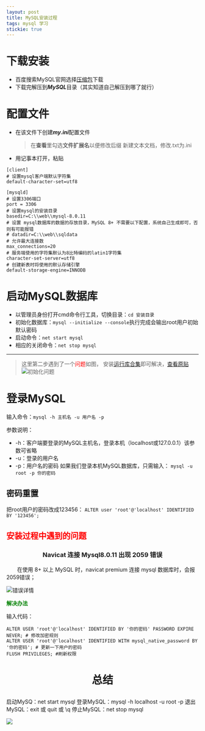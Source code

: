 ```yaml
---
layout: post
title: MySQL安装过程
tags: mysql 学习
stickie: true
---
```




# 下载安装

* 百度搜索MySQL官网选择[压缩包](https://dev.mysql.com/downloads/mysql/)下载
* 下载完解压到***MySQL***目录（其实知道自己解压到哪了就行）


# 配置文件
* 在该文件下创建***my.ini***配置文件

    > 在**查看**里勾选**文件扩展名**以便修改后缀
    > 新建文本文档，修改.txt为.ini

*  用记事本打开，粘贴


```
[client]
# 设置mysql客户端默认字符集
default-character-set=utf8
 
[mysqld]
# 设置3306端口
port = 3306
# 设置mysql的安装目录
basedir=C:\\web\\mysql-8.0.11
# 设置 mysql数据库的数据的存放目录，MySQL 8+ 不需要以下配置，系统自己生成即可，否则有可能报错
# datadir=C:\\web\\sqldata
# 允许最大连接数
max_connections=20
# 服务端使用的字符集默认为8比特编码的latin1字符集
character-set-server=utf8
# 创建新表时将使用的默认存储引擎
default-storage-engine=INNODB
```


# 启动MySQL数据库
   - 以管理员身份打开cmd命令行工具，切换目录：`cd 安装目录`
   - 初始化数据库：`mysql --initialize --console`执行完成会输出root用户初始默认密码
   - 启动命令：`net start mysql`  
   - 相应的关闭命令：`net stop mysql`
***
> 这里第二步遇到了一个<font color="red">问题</font>如图， 安装[运行库合集](https://www.lanzous.com/ia0h61e)即可解决，[查看原贴](https://blog.csdn.net/qq_42365534/article/details/102847013)
![初始化问题](https://cdn.jsdelivr.net/gh/alibuaiwukong/imgdate/2019103122095921.png)
     

# 登录MySQL
输入命令：`mysql -h 主机名 -u 用户名 -p`

参数说明：
* -h：客户端要登录的MySQL主机名，登录本机（localhost或127.0.0.1）该参数可省略
* -u：登录的用户名
* -p：用户名的密码
如果我们登录本机MySQL数据库，只需输入：
`mysql -u root -p 你的密码`

## 密码重置

把root用户的密码改成123456：
`ALTER user 'root'@'localhost' IDENTIFIED BY '123456';`

## <font color="red">安装过程中遇到的问题</font>

### 

### <p align="center"> Navicat 连接 Mysql8.0.11 出现 2059 错误</p>

　　在使用 8+ 以上 MySQL 时，navicat premium 连接 mysql 数据库时，会报2059错误；

![错误详情](https://cdn.jsdelivr.net/gh/alibuaiwukong/imgdate/20180424090216376.png)

**<font color="green">解决办法</font>**

输入代码：
```
ALTER USER 'root'@'localhost' IDENTIFIED BY '你的密码' PASSWORD EXPIRE NEVER; # 修改加密规则 
ALTER USER 'root'@'localhost' IDENTIFIED WITH mysql_native_password BY '你的密码'; # 更新一下用户的密码 
FLUSH PRIVILEGES; #刷新权限
```


# <p align="center">总结</p>

启动MySQ：net start mysql
登录MySQL：mysql -h localhost -u root -p
退出MySQL：exit 或 quit 或 \q
停止MySQL：net stop mysql

![](https://cdn.jsdelivr.net/gh/alibuaiwukong/imgdate/Screenshot_Aicy.png)
